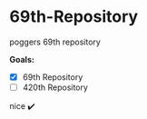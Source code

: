 # 69th-Repository
poggers 69th repository

**Goals:**

- [X] 69th Repository
- [ ] 420th Repository

nice ✔️

